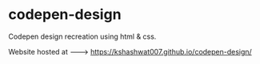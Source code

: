 # codepen-design

Codepen design recreation using html & css. 

Website hosted at ---> https://kshashwat007.github.io/codepen-design/
